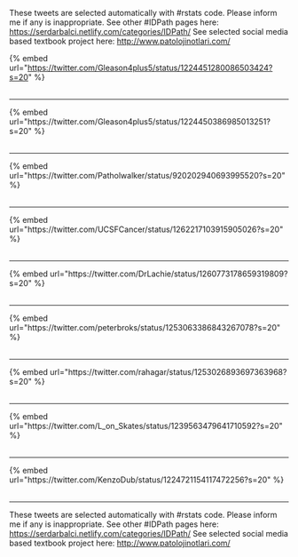 

These tweets are selected automatically with #rstats code. Please inform me if any is inappropriate.
See other #IDPath pages here: https://serdarbalci.netlify.com/categories/IDPath/ 
See selected social media based textbook project here: http://www.patolojinotlari.com/

{% embed url="https://twitter.com/Gleason4plus5/status/1224451280086503424?s=20" %}<br>
<br>
<hr>
{% embed url="https://twitter.com/Gleason4plus5/status/1224450386985013251?s=20" %}<br>
<br>
<hr>
{% embed url="https://twitter.com/Patholwalker/status/920202940693995520?s=20" %}<br>
<br>
<hr>
{% embed url="https://twitter.com/UCSFCancer/status/1262217103915905026?s=20" %}<br>
<br>
<hr>
{% embed url="https://twitter.com/DrLachie/status/1260773178659319809?s=20" %}<br>
<br>
<hr>
{% embed url="https://twitter.com/peterbroks/status/1253063386843267078?s=20" %}<br>
<br>
<hr>
{% embed url="https://twitter.com/rahagar/status/1253026893697363968?s=20" %}<br>
<br>
<hr>
{% embed url="https://twitter.com/L_on_Skates/status/1239563479641710592?s=20" %}<br>
<br>
<hr>
{% embed url="https://twitter.com/KenzoDub/status/1224721154117472256?s=20" %}<br>
<br>
<hr>


These tweets are selected automatically with #rstats code. Please inform me if any is inappropriate.
See other #IDPath pages here: https://serdarbalci.netlify.com/categories/IDPath/ 
See selected social media based textbook project here: http://www.patolojinotlari.com/
